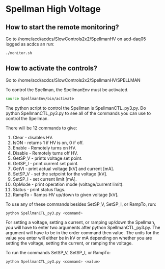 # Spellman High Voltage

## How to start the remote monitoring?
Go to /home/acd/acdcs/SlowControls2x2/SpellmanHV on acd-daq05 logged as acdcs an run:

```bash
./monitor.sh
```

## How to activate the controls?

Go to /home/acd/acdcs/SlowControls2x2/SpellmanHV/SPELLMAN

To control the Spellman, the SpellmanEnv must be activated. 
```bash
source SpellmanEnv/bin/activate
```

The python script to control the Spellman is SpellmanCTL_py3.py. Do python SpellmanCTL_py3.py to see all of the commands you can use to control the Spellman.

There will be 12 commands to give:

  1. Clear - disables HV.
  2. IsON - returns 1 if HV is on, 0 if off.
  3. Enable - Remotely turns on HV.
  4. Disable - Remotely turns off HV.
  5. GetSP_V - prints voltage set point.
  6. GetSP_I - print current set point.
  7. GetVI - print actual voltage [kV] and current [mA].
  8. SetSP_V - set the setpoint for the voltage [kV].
  9. SetSP_I - set current limit [mA].
  10. OpMode - print operation mode (voltage/current limit).
  11. Status - print status flags.
  12. RampTo - Ramps HV up/down to given voltage [kV].

To use any of these commands besides SetSP_V, SetSP_I, or RampTo, run:

```bash
python SpellmanCTL_py3.py <command>
```

For setting a voltage, setting a current, or ramping up/down the Spellman, you will have to enter two arguments after python SpellmanCTL_py3.py. The argument will have to be in the order command then value. The units for the value you enter will either be in kV or mA depending on whether you are setting the voltage, setting the current, or ramping the voltage.

To run the commands SetSP_V, SetSP_I, or RampTo:

```bash
python SpellmanCTL_py3.py <command> <value>
```

